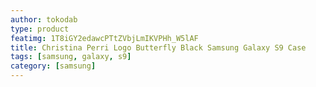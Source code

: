 ```yaml
---
author: tokodab
type: product
featimg: 1T8iGY2edawcPTtZVbjLmIKVPHh_W5lAF
title: Christina Perri Logo Butterfly Black Samsung Galaxy S9 Case
tags: [samsung, galaxy, s9]
category: [samsung]
---
```

